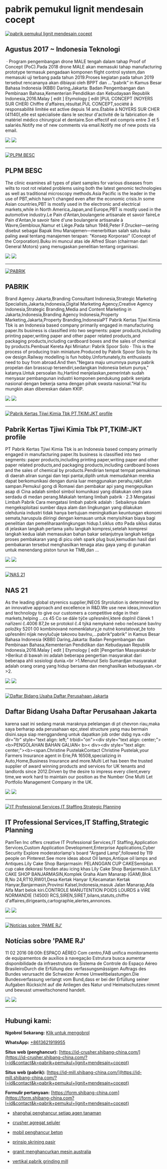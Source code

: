 # pabrik pemukul lignit mendesain cocept

<a href="https://swt.shibang-china.com/?l=id&img&k=pabrik+pemukul+lignit+mendesain+cocept" target="_blank">![pabrik pemukul lignit mendesain cocept](http://static.shibang-china.com/all-800x300/909.jpg)</a>

## Agustus 2017 ~ Indonesia Teknologi
&nbsp;&#0183;&#32;Program pengembangan drone MALE tengah dalam tahap Proof of Concept (PoC).Pada 2018 drone MALE akan memasuki tahap manufacturing prototype termasuk pengadaan komponen flight control system,dan memasuki uji terbang pada tahun 2019.Proses kegiatan pada tahun 2019 tersebut rencananya akan dibiayai oleh BPPT dan …“pabrik” in Kamus Besar Bahasa Indonesia (KBBI) Daring,Jakarta: Badan Pengembangan dan Pembinaan Bahasa,Kementerian Pendidikan dan Kebudayaan Republik Indonesia,2016.Malay [ edit ] Etymology [ edit ]PUL CONCEPT (NOYERS SUR CHER) Chiffre d'affaires,r&#233;sultat.PUL CONCEPT,soci&#233;t&#233; &#224; responsabilit&#233; limit&#233;e est active depuis 14 ans.&#201;tablie &#224; NOYERS SUR CHER (41140),elle est sp&#233;cialis&#233;e dans le secteur d'activit&#233; de la fabrication de mat&#233;riel m&#233;dico chirurgical et dentaire.Son effectif est compris entre 3 et 5 salari&#233;s.Notify me of new comments via email.Notify me of new posts via email.


<a href="https://whatsapp.shibangsoft.com/WhatsApp.php" target="_blank" title="WhatsApp">![](http://static.shibang-china.com/icon/whatsapp.png)</a> <a href="https://swt.shibang-china.com/?l=id&icon&k=pabrik+pemukul+lignit+mendesain+cocept" target="_blank">![](http://static.shibang-china.com/icon/chat-id.png)</a>

---

<a href="https://swt.shibang-china.com/?l=id&img&k=pabrik+pemukul+lignit+mendesain+cocept" target="_blank">![PLPM BESC](http://static.shibang-china.com/all-800x300/1280.jpg)</a>

## PLPM BESC
The clinic examines all types of plant samples for various diseases from wilts to root rot related problems using both the latest genomic technologies as well as traditional microscopy methods.Asia Pacific is the leader in the use of PBT,which hasn't changed even after the economic crisis.In some Asian countries,PBT is mostly used in the electronic and electrical markets,while in North America,Japan,and Europe,PBT is mostly used in the automotive industry.Le Pain d'Antan,boulangerie artisanale et savoir faireLe Pain d'Antan,le savoir faire d'une boulangerie artisanale &#224; Wavre,Gembloux,Namur et Li&#232;ge.Pada tahun 1946,Peter F.Drucker—sering disebut sebagai Bapak Ilmu Manajemen—menerbitkan salah satu buku paling awal tentang manajemen terapan: &quot;Konsep Korporasi&quot; (Concept of the Corporation).Buku ini muncul atas ide Alfred Sloan (chairman dari General Motors) yang menugaskan penelitian tentang organisasi.


<a href="https://whatsapp.shibangsoft.com/WhatsApp.php" target="_blank" title="WhatsApp">![](http://static.shibang-china.com/icon/whatsapp.png)</a> <a href="https://swt.shibang-china.com/?l=id&icon&k=pabrik+pemukul+lignit+mendesain+cocept" target="_blank">![](http://static.shibang-china.com/icon/chat-id.png)</a>

---

<a href="https://swt.shibang-china.com/?l=id&img&k=pabrik+pemukul+lignit+mendesain+cocept" target="_blank">![PABRIK](http://static.shibang-china.com/all-800x300/676.jpg)</a>

## PABRIK
Brand Agency Jakarta,Branding Consultant Indonesia,Strategic Marketing Specialists,Jakarta,Indonesia,Digital Marketing Agency,Creative Agency Indonesia,Strategic Branding,Media and Content Marketing in Jakarta,Indonesia,Branding Agency Indonesia,Property Marketing,Jakarta,Property Branding,IndonesiaPT Pabrik Kertas Tjiwi Kimia Tbk is an Indonesia based company primarily engaged in manufacturing paper.Its business is classified into two segments: paper products,including printing paper,writing paper and other paper related products,and packaging products,including cardboard boxes and the sales of chemical by products.Pembuat Kereta Api Miniatur: Pabrik Spoor Solo&nbsp;&#0183;&#32;This is the process of producing train miniature.Produced by Pabrik Spoor Solo by its ow design.Railway modelling is fun hobby.Unfortunately,its enthusiasts need to buy from abroad.And then.&quot;Negara maju umumnya punya pabrik propelan dan brasscup tersendiri,sedangkan Indonesia belum punya,&quot; katanya.Untuk persoalan itu,Hartind menjelaskan,pemerintah sudah menyasar pembangunan industri komponen pendukung pabrik senjata nasional dengan bekerja sama dengan pihak swasta nasional.&quot;Hal itu mungkin akan dibereskan dalam KKIP.


<a href="https://whatsapp.shibangsoft.com/WhatsApp.php" target="_blank" title="WhatsApp">![](http://static.shibang-china.com/icon/whatsapp.png)</a> <a href="https://swt.shibang-china.com/?l=id&icon&k=pabrik+pemukul+lignit+mendesain+cocept" target="_blank">![](http://static.shibang-china.com/icon/chat-id.png)</a>

---

<a href="https://swt.shibang-china.com/?l=id&img&k=pabrik+pemukul+lignit+mendesain+cocept" target="_blank">![Pabrik Kertas Tjiwi Kimia Tbk PT,TKIM:JKT profile](http://static.shibang-china.com/all-800x300/1424.jpg)</a>

## Pabrik Kertas Tjiwi Kimia Tbk PT,TKIM:JKT profile
PT Pabrik Kertas Tjiwi Kimia Tbk is an Indonesia based company primarily engaged in manufacturing paper.Its business is classified into two segments: paper products,including printing paper,writing paper and other paper related products,and packaging products,including cardboard boxes and the sales of chemical by products.Pendirian tempat tempat pemukiman di daerah aliran sungai dan tepi pantai,diplih untuk memudahkan mereka dapat berkomunikasi dengan dunia luar menggunakan perahu,rakit,dan sampan.Pemukul gong di Romawi dan pembakar api yang mengepulkan asap di Cina adalah simbol simbol komunikasi yang dilakukan oleh para serdadu di medan perang.Makalah tentang limbah pabrik&nbsp;&#0183;&#32;2.3 Mengatasi Limbah Pabrik Cara mengatasi limbah pabrik adalah : Sebaiknya dalam mengeksploitasi sumber daya alam dan lingkungan yang dilakukan olehdunia industri tidak hanya bertujuan meningkatkan keuntungan ekonomi semata,haruspula diiringi dengan kemauan untuk menyisihkan biaya bagi penelitian dan pemeliharaanlingkungan hidup.1.siklus otto Pada siklus diatas di jelaskan langkah pertama yaitu langkah kompresi,setelah kompresi langkah kedua ialah memasukan bahan bakar selanjutnya langkah ketiga proses pembakaran yang di picu oleh spark plug busi,kemudian hasil dari pembakaran tersebut menghasilkan tenaga atau gaya yang di gunakan untuk menendang piston turun ke TMB,dan …


<a href="https://whatsapp.shibangsoft.com/WhatsApp.php" target="_blank" title="WhatsApp">![](http://static.shibang-china.com/icon/whatsapp.png)</a> <a href="https://swt.shibang-china.com/?l=id&icon&k=pabrik+pemukul+lignit+mendesain+cocept" target="_blank">![](http://static.shibang-china.com/icon/chat-id.png)</a>

---

<a href="https://swt.shibang-china.com/?l=id&img&k=pabrik+pemukul+lignit+mendesain+cocept" target="_blank">![NAS 21](http://static.shibang-china.com/all-800x300/1505.jpg)</a>

## NAS 21
As the leading global styrenics supplier,INEOS Styrolution is determined by an innovative approach and excellence in R&amp;D.We use new ideas,innovation and technology to give our customers a competitive edge in their markets,helping …cs 45 Co se d&#225;le t&#253;če upřesněn&#237;,kter&#233; doplnil čl&#225;nek 1 nař&#237;zen&#237; č.4006 87,že se protokol č.4 t&#253;k&#225; nemykan&#233; nebo nečesan&#233; bavlny položky 5201 00 kombinovan&#233; nomenklatury,je nutn&#233; konstatovat,že toto upřesněn&#237; nijak nevylučuje takovou bavlnu,…pabrik“pabrik” in Kamus Besar Bahasa Indonesia (KBBI) Daring,Jakarta: Badan Pengembangan dan Pembinaan Bahasa,Kementerian Pendidikan dan Kebudayaan Republik Indonesia,2016.Malay [ edit ] Etymology [ edit ]Pengertian Masyarakat&lt;br &gt;Berikut di bawah ini adalah beberapa pengertian masyarakat dari beberapa ahli sosiologi dunia.&lt;br &gt;1.Menurut Selo Sumardjan masyarakat adalah orang orang yang hidup bersama dan menghasilkan kebudayaan.&lt;br &gt;2.


<a href="https://whatsapp.shibangsoft.com/WhatsApp.php" target="_blank" title="WhatsApp">![](http://static.shibang-china.com/icon/whatsapp.png)</a> <a href="https://swt.shibang-china.com/?l=id&icon&k=pabrik+pemukul+lignit+mendesain+cocept" target="_blank">![](http://static.shibang-china.com/icon/chat-id.png)</a>

---

<a href="https://swt.shibang-china.com/?l=id&img&k=pabrik+pemukul+lignit+mendesain+cocept" target="_blank">![Daftar Bidang Usaha Daftar Perusahaan Jakarta](http://static.shibang-china.com/all-800x300/638.jpg)</a>

## Daftar Bidang Usaha Daftar Perusahaan Jakarta
karena saat ini sedang marak maraknya pelelangan di pt chevron riau,maka saya berharap ada perusahaan epc,steel structure yang mau bermain disini.saya siap menggandeng untuk dapatkan job order dsbg nya.&lt;div dir=&quot;ltr&quot; style=&quot;text align: left;&quot; trbidi=&quot;on&quot;&gt;&lt;div style=&quot;text align: center;&quot;&gt;&lt;b&gt;PENGOLAHAN BAHAN GALIAN&lt; b&gt;&lt; div&gt;&lt;div style=&quot;text align: center;&quot;&gt;&lt;b&gt;&lt;span.Christine PustelakContact Christine Pustelak,your Farmers Insurance agent in Erie,PA 16508,specializing in Auto,Home,Business Insurance and more.Multi Let has been the trusted supplier of award winning products and services for UK tenants and landlords since 2012.Driven by the desire to impress every client,every time,we work hard to maintain our position as the Number One Multi Let Portfolio Management Company in the UK.


<a href="https://whatsapp.shibangsoft.com/WhatsApp.php" target="_blank" title="WhatsApp">![](http://static.shibang-china.com/icon/whatsapp.png)</a> <a href="https://swt.shibang-china.com/?l=id&icon&k=pabrik+pemukul+lignit+mendesain+cocept" target="_blank">![](http://static.shibang-china.com/icon/chat-id.png)</a>

---

<a href="https://swt.shibang-china.com/?l=id&img&k=pabrik+pemukul+lignit+mendesain+cocept" target="_blank">![IT Professional Services,IT Staffing,Strategic Planning](http://static.shibang-china.com/all-800x300/150.jpg)</a>

## IT Professional Services,IT Staffing,Strategic Planning
PamTen Inc offers creative IT Professional Services,IT Staffing,Application Services,Custom Application Development,Enterprise Applications,Cyber Security Explore moderatorlamp's board &quot;Argand Lamp&quot;,followed by 119 people on Pinterest.See more ideas about Oil lamps,Antique oil lamps and Antiques.Lily Cake Shop Banjarmasin: PELANGGAN CUP CAKESembilan cup cake dekorasi fondan atau icing khas Lily Cake Shop Banjarmasin.(LILY CAKE SHOP BANJARMASIN,Komplek Graha Alam Manarap (GAM),Blok B,No 24,RT10,RW01,Desa Kertak Hanyar II,Kecamatan Kertak Hanyar,Banjarmasin,Provinsi Kalsel,Indonesia,masuk Jalan Manarap,Ada Alfa Mart belok kiri.CONTROLE MANUTENTION POIDS LOURDS &#224; VIRE NORMANDIE (14500) RCS,SIREN,SIRET,bilans,statuts,chiffre d'affaires,dirigeants,cartographie,alertes,annonces.


<a href="https://whatsapp.shibangsoft.com/WhatsApp.php" target="_blank" title="WhatsApp">![](http://static.shibang-china.com/icon/whatsapp.png)</a> <a href="https://swt.shibang-china.com/?l=id&icon&k=pabrik+pemukul+lignit+mendesain+cocept" target="_blank">![](http://static.shibang-china.com/icon/chat-id.png)</a>

---

<a href="https://swt.shibang-china.com/?l=id&img&k=pabrik+pemukul+lignit+mendesain+cocept" target="_blank">![Not&#237;cias sobre 'PAME RJ'](http://static.shibang-china.com/all-800x300/1255.jpg)</a>

## Not&#237;cias sobre 'PAME RJ'
11 02 2016 08:00h ESPA&#199;O A&#201;REO Com centro,FAB unifica monitoramento de equipamentos de aux&#237;lios &#224; navega&#231;&#227;o Estrutura busca aumentar disponibilidade da infraestrutura do Sistema de Controle do Espa&#231;o A&#233;reo BrasileiroDurch die Erf&#252;llung des verfassungsm&#228;ssigen Auftrags des Bundes verursacht die Schweizer Armee Umweltbelastungen.Die Bundesverfassung verlangt vom Bund,dass er bei der Erf&#252;llung seiner Aufgaben R&#252;cksicht auf die Anliegen des Natur und Heimatschutzes nimmt und bewusst umweltschonend handelt.

<a href="https://whatsapp.shibangsoft.com/WhatsApp.php" target="_blank" title="WhatsApp">![](http://static.shibang-china.com/icon/whatsapp.png)</a> <a href="https://swt.shibang-china.com/?l=id&icon&k=pabrik+pemukul+lignit+mendesain+cocept" target="_blank">![](http://static.shibang-china.com/icon/chat-id.png)</a>

---
## Hubungi kami:

**Ngobrol Sekarang:** [Klik untuk mengobrol](https://swt.shibang-china.com?l=id&contact&k=pabrik+pemukul+lignit+mendesain+cocept)

**WhatsApp:**  [+8613621919955](https://whatsapp.shibangsoft.com/WhatsApp.php)

**Situs web (penghancur):** [https://id-crusher.shibang-china.com/](https://id-crusher.shibang-china.com/?l=id&contact&k=pabrik+pemukul+lignit+mendesain+cocept)

**Situs web (pabrik):** [https://id-mill.shibang-china.com/](https://id-mill.shibang-china.com/?l=id&contact&k=pabrik+pemukul+lignit+mendesain+cocept)

**Formulir pertanyaan:** [https://form.shibang-china.com](https://form.shibang-china.com?l=id&contact&k=pabrik+pemukul+lignit+mendesain+cocept)

* [shanghai penghancur setiap agen tanaman](../46/shanghai%20penghancur%20setiap%20agen%20tanaman.md)

* [crusher agregat seluler](../48/crusher%20agregat%20seluler.md)

* [mobil penghancur beton](../49/mobil%20penghancur%20beton.md)

* [prinsip skrining pasir](../41/prinsip%20skrining%20pasir.md)

* [granit menghancurkan mesin australia](../46/granit%20menghancurkan%20mesin%20australia.md)

* [vertikal pabrik grinding mill](../43/vertikal%20pabrik%20grinding%20mill.md)